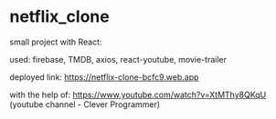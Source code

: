 # netflix_clone

small project with React:

used: firebase, TMDB, axios, react-youtube, movie-trailer

deployed link: https://netflix-clone-bcfc9.web.app  

with the help of: https://www.youtube.com/watch?v=XtMThy8QKqU 
(youtube channel - Clever Programmer)